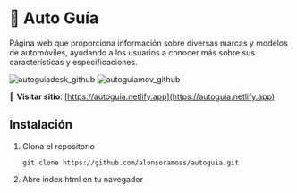 # 🚗 Auto Guía  
Página web que proporciona información sobre diversas marcas y modelos de automóviles, ayudando a los usuarios a conocer más sobre sus características y especificaciones.

![autoguiadesk_github](https://github.com/user-attachments/assets/ef59b8a0-0764-4a3a-b2a1-865f957d1fba)
![autoguiamov_github](https://github.com/user-attachments/assets/5bc11700-f6a8-4c76-966a-fa10d81a3f6c)

🔗 **Visitar sitio**: [https://autoguia.netlify.app](https://autoguia.netlify.app)  

## Instalación

1. Clona el repositorio

       git clone https://github.com/alonsoramoss/autoguia.git
   
2. Abre index.html en tu navegador
